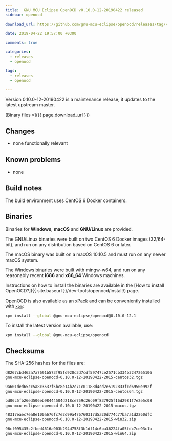 ```yaml
---
title:  GNU MCU Eclipse OpenOCD v0.10.0-12-20190422 released
sidebar: openocd

download_url: https://github.com/gnu-mcu-eclipse/openocd/releases/tag/v0.10.0-12-20190422/

date: 2019-04-22 19:57:00 +0300

comments: true

categories:
  - releases
  - openocd

tags:
  - releases
  - openocd

---
```


Version 0.10.0-12-20190422 is a maintenance release; it updates to the
latest upstream master.

[Binary files »]({{ page.download_url }})

## Changes

* none functionally relevant

## Known problems

* none

## Build notes

The build environment uses CentOS 6 Docker containers.

## Binaries

Binaries for **Windows**, **macOS** and **GNU/Linux** are provided.

The GNU/Linux binaries were built on two CentOS 6 Docker images (32/64-bit),
and run on any distribution based on CentOS 6 or later.

The macOS binary was built on a macOS 10.10.5 and must run on any newer
macOS system.

The Windows binaries were built with mingw-w64, and run on any reasonably
recent **i686** and **x86_64** Windows machines.

Instructions on how to install the binaries are available in the
[How to install OpenOCD?]({{ site.baseurl }}/dev-tools/openocd/install/)
page.

OpenOCD is also available as an
[xPack](https://www.npmjs.com/package/@gnu-mcu-eclipse/openocd) and can
be conveniently installed with [`xpm`](https://www.npmjs.com/package/xpm):

```sh
xpm install --global @gnu-mcu-eclipse/openocd@0.10.0-12.1
```

To install the latest version available, use:

```sh
xpm install --global @gnu-mcu-eclipse/openocd
```

## Checksums

The SHA-256 hashes for the files are:

```txt
d8267cbd463a7a7691b573f95fd920c3d7cdf59747ce2571cb334b3247265106
gnu-mcu-eclipse-openocd-0.10.0-12-20190422-2015-centos32.tgz

9a601ded65cc5a8c3537f5bc8e14b2c71c01188d4cd2e5192833fcd6950e992f
gnu-mcu-eclipse-openocd-0.10.0-12-20190422-2015-centos64.tgz

bd06c5fb26ed506eb98444504d218ce759c26c09f837925f16d2981f7e2e5c08
gnu-mcu-eclipse-openocd-0.10.0-12-20190422-2015-macos.tgz

48317eaec7ea8e100a676fc7e2d99a476760317d5a20d774c77ba7a1d2260dfc
gnu-mcu-eclipse-openocd-0.10.0-12-20190422-2015-win32.zip

96cf095435c2fbed4616a903b294d758f3b1df14c6ba36224fa05fdc7ce93c1b
gnu-mcu-eclipse-openocd-0.10.0-12-20190422-2015-win64.zip
```
